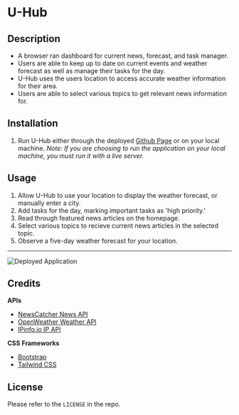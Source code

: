 # U-Hub

## Description
* A browser ran dashboard for current news, forecast, and task manager.
* Users are able to keep up to date on current events and weather forecast as well as manage their tasks for the day.
* U-Hub uses the users location to access accurate weather information for their area.
* Users are able to select various topics to get relevant news information for.

## Installation
1. Run U-Hub either through the deployed [Github Page](https://averyjmiller.github.io/u-hub/) or on your local machine. *Note: If you are choosing to run the application on your local machine, you must run it with a live server.*

## Usage
1. Allow U-Hub to use your location to display the weather forecast, or manually enter a city.
2. Add tasks for the day, marking important tasks as 'high priority.'
3. Read through featured news articles on the homepage.
4. Select various topics to recieve current news articles in the selected topic.
5. Observe a five-day weather forecast for your location.
---
![Deployed Application](./assets/images/deployed.gif)

## Credits
**APIs**
* [NewsCatcher News API](https://newscatcherapi.com/)
* [OpenWeather Weather API](https://openweathermap.org/)
* [IPinfo.io IP API](https://ipinfo.io/)

**CSS Frameworks**
* [Bootstrap](https://getbootstrap.com/)
* [Tailwind CSS](https://tailwindcss.com/)

## License
Please refer to the `LICENSE` in the repo.
